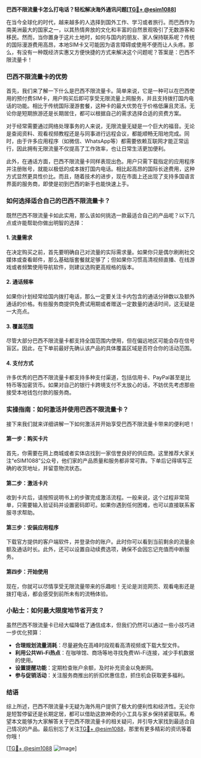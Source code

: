 **巴西不限流量卡怎么打电话？轻松解决海外通讯问题[[TG💪+ @esim1088](https://t.me/s/esim1088)]**

在当今全球化的时代，越来越多的人选择到国外工作、学习或者旅行。而巴西作为南美洲最大的国家之一，以其热情奔放的文化和丰富的自然景观吸引了无数游客和移民。然而，当你置身于这片土地时，如何与国内的朋友、家人保持联系呢？传统的国际漫游费用高昂，本地SIM卡又可能因为语言障碍或使用不便而让人头疼。那么，有没有一种既经济实惠又方便快捷的方式来解决这个问题呢？答案是：巴西不限流量卡！

### 巴西不限流量卡的优势

首先，我们来了解一下什么是巴西不限流量卡。简单来说，它是一种可以在巴西使用的预付费SIM卡，用户购买后即可享受无限流量上网服务，并且支持拨打国内电话的功能。相比于传统国际漫游套餐，这种卡的最大优势在于价格低廉且灵活。无论你是短期旅游还是长期居住，都可以根据自己的需求选择合适的资费方案。

对于经常需要通过网络处理事务的人来说，无限流量无疑是一个巨大的福音。无论是查阅资料、观看视频教程还是与同事进行远程会议，都能顺畅无阻地完成。同时，由于许多应用程序（如微信、WhatsApp等）都需要依赖互联网才能正常运行，因此拥有无限流量不仅提高了工作效率，也让日常生活更加便利。

此外，在通话方面，巴西不限流量卡同样表现出色。用户只需下载指定的应用程序并注册账号，就能以极低的成本拨打国内电话。相比起高昂的国际长途费用，这种方式显然更具性价比。而且，随着技术的进步，现在市面上还出现了支持多国语言界面的服务商，即使是初到巴西的新手也能快速上手。

### 如何选择适合自己的巴西不限流量卡？

既然巴西不限流量卡如此实用，那么该如何挑选一款最适合自己的产品呢？以下几点或许能帮助你做出明智的选择：

#### 1. **流量需求**
   在决定购买之前，首先要明确自己对流量的实际需求量。如果你只是偶尔刷刷社交媒体或查看邮件，那么基础版套餐就足够了；但如果你习惯高清视频直播、在线游戏或者频繁使用导航软件，则建议选购更高规格的版本。

#### 2. **通话频率**
   如果你计划经常给国内拨打电话，那么一定要关注卡内包含的通话分钟数以及额外通话的价格。有些服务商提供免费试用期或者赠送一定数量的通话时间，这无疑是一大亮点。

#### 3. **覆盖范围**
   尽管大部分巴西不限流量卡都支持全国范围内使用，但在偏远地区可能会存在信号盲区。因此，在下单前最好先确认该产品的具体覆盖区域是否符合你的活动范围。

#### 4. **支付方式**
   许多优秀的巴西不限流量卡都支持多种支付渠道，包括信用卡、PayPal甚至是比特币等加密货币。如果对自己的银行卡跨境支付不太放心的话，不妨优先考虑那些接受本地钱包付款的服务商。

### 实操指南：如何激活并使用巴西不限流量卡？

接下来我们就来详细讲解一下如何激活并开始享受巴西不限流量卡带来的便利吧！

#### 第一步：购买卡片
   首先，你需要在网上商城或者实体店找到一家信誉良好的供应商。这里推荐大家关注“eSIM1088”公众号，他们家的产品质量和服务都非常可靠。下单后记得填写正确的收货地址，并留意物流状态。

#### 第二步：激活卡片
   收到卡片后，请按照说明书上的步骤完成激活流程。一般来说，这个过程非常简单，只需要输入验证码并设置密码即可。如果你遇到任何困难，也可以直接联系客服寻求帮助。

#### 第三步：安装应用程序
   下载官方提供的客户端软件，并登录你的账户。此时你可以看到当前剩余的流量余额及通话时长。此外，还可以设置自动续费选项，确保不会因忘记充值而中断服务。

#### 第四步：开始使用
   现在，你就可以尽情享受无限流量带来的乐趣啦！无论是浏览网页、观看电影还是拨打电话，都会感受到前所未有的流畅体验。

### 小贴士：如何最大限度地节省开支？

虽然巴西不限流量卡已经大幅降低了通信成本，但我们仍然可以通过一些小技巧进一步优化预算：

- **合理规划流量消耗**：尽量避免在高峰时段观看高清视频或下载大型文件。
- **利用公共Wi-Fi热点**：在咖啡馆、商场等地寻找免费Wi-Fi连接，减少手机数据的使用。
- **设置提醒功能**：定期检查账户余额，及时补充资金以免断网。
- **参与促销活动**：关注服务商推出的折扣优惠信息，抓住机会获取更多福利。

### 结语

综上所述，巴西不限流量卡无疑为海外用户提供了极大的便利性和经济性。无论你是短暂停留还是长期定居，都可以借助这款神奇的小工具与家乡保持紧密联系。希望本文能够为大家解答关于巴西不限流量卡的相关疑问，并引导大家找到最适合自己情况的产品。最后别忘了关注[TG💪+ @esim1088](https://t.me/s/esim1088)，那里有更多精彩的资讯等着你哦！

[[TG💪+ @esim1088](https://t.me/s/esim1088) ![Image](https://i.postimg.cc/4NQfJmqS/Snipaste-2025-05-13-00-14-12.png)]